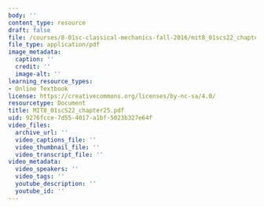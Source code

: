 ```yaml
---
body: ''
content_type: resource
draft: false
file: /courses/8-01sc-classical-mechanics-fall-2016/mit8_01scs22_chapter25.pdf
file_type: application/pdf
image_metadata:
  caption: ''
  credit: ''
  image-alt: ''
learning_resource_types:
- Online Textbook
license: https://creativecommons.org/licenses/by-nc-sa/4.0/
resourcetype: Document
title: MIT8_01scS22_chapter25.pdf
uid: 9276fcce-7d55-4017-a1bf-5023b327e64f
video_files:
  archive_url: ''
  video_captions_file: ''
  video_thumbnail_file: ''
  video_transcript_file: ''
video_metadata:
  video_speakers: ''
  video_tags: ''
  youtube_description: ''
  youtube_id: ''
---
```

